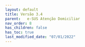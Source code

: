 ```yaml
---
layout: default
title: Versão 3.4
parent:   e-SUS Atenção Domiciliar
nav_order: 8
has_children: false
has_toc: true
last_modified_date: "07/01/2022"
---
```


